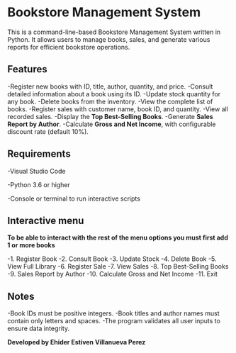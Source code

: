 
# Bookstore Management System

This is a command-line-based Bookstore Management System written in Python. It allows users to manage books, sales, and generate various reports for efficient bookstore operations.

## Features

-Register new books with ID, title, author, quantity, and price.
-Consult detailed information about a book using its ID.
-Update stock quantity for any book.
-Delete books from the inventory.
-View the complete list of books.
-Register sales with customer name, book ID, and quantity.
-View all recorded sales.
-Display the **Top  Best-Selling Books**.
-Generate **Sales Report by Author**.
-Calculate **Gross and Net Income**, with configurable discount rate (default 10%).

## Requirements

-Visual Studio Code

-Python 3.6 or higher

-Console or terminal to run interactive scripts

## Interactive menu

**To be able to interact with the rest of the menu options you must first add 1 or more books**

-1. Register Book
-2. Consult Book
-3. Update Stock
-4. Delete Book
-5. View Full Library
-6. Register Sale
-7. View Sales
-8. Top  Best-Selling Books
-9. Sales Report by Author
-10. Calculate Gross and Net Income
-11. Exit

## Notes

-Book IDs must be positive integers.
-Book titles and author names must contain only letters and spaces.
-The program validates all user inputs to ensure data integrity.

**Developed by Ehider Estiven Villanueva Perez**
